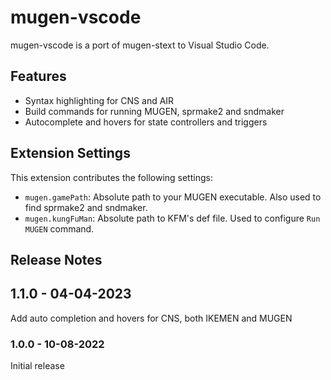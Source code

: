 # mugen-vscode

mugen-vscode is a port of mugen-stext to Visual Studio Code.

## Features

- Syntax highlighting for CNS and AIR
- Build commands for running MUGEN, sprmake2 and sndmaker
- Autocomplete and hovers for state controllers and triggers

## Extension Settings

This extension contributes the following settings:

* `mugen.gamePath`: Absolute path to your MUGEN executable. Also used to find sprmake2 and sndmaker.
* `mugen.kungFuMan`: Absolute path to KFM's def file. Used to configure `Run MUGEN` command.

## Release Notes

## 1.1.0 - 04-04-2023

Add auto completion and hovers for CNS, both IKEMEN and MUGEN

### 1.0.0 - 10-08-2022

Initial release
